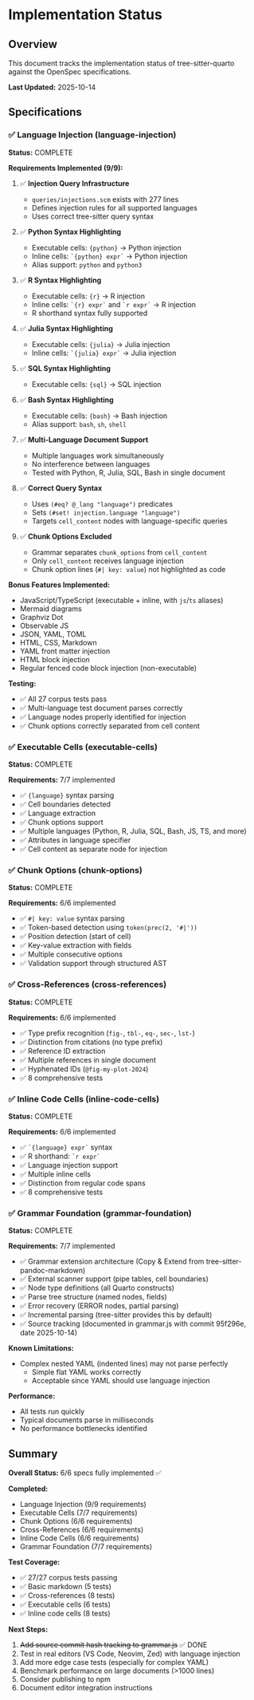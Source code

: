 # Implementation Status

## Overview

This document tracks the implementation status of tree-sitter-quarto against the OpenSpec specifications.

**Last Updated:** 2025-10-14

## Specifications

### ✅ Language Injection (language-injection)

**Status:** COMPLETE

**Requirements Implemented (9/9):**

1. ✅ **Injection Query Infrastructure**
   - `queries/injections.scm` exists with 277 lines
   - Defines injection rules for all supported languages
   - Uses correct tree-sitter query syntax

2. ✅ **Python Syntax Highlighting**
   - Executable cells: `{python}` → Python injection
   - Inline cells: `` `{python} expr` `` → Python injection
   - Alias support: `python` and `python3`

3. ✅ **R Syntax Highlighting**
   - Executable cells: `{r}` → R injection
   - Inline cells: `` `{r} expr` `` and `` `r expr` `` → R injection
   - R shorthand syntax fully supported

4. ✅ **Julia Syntax Highlighting**
   - Executable cells: `{julia}` → Julia injection
   - Inline cells: `` `{julia} expr` `` → Julia injection

5. ✅ **SQL Syntax Highlighting**
   - Executable cells: `{sql}` → SQL injection

6. ✅ **Bash Syntax Highlighting**
   - Executable cells: `{bash}` → Bash injection
   - Alias support: `bash`, `sh`, `shell`

7. ✅ **Multi-Language Document Support**
   - Multiple languages work simultaneously
   - No interference between languages
   - Tested with Python, R, Julia, SQL, Bash in single document

8. ✅ **Correct Query Syntax**
   - Uses `(#eq? @_lang "language")` predicates
   - Sets `(#set! injection.language "language")`
   - Targets `cell_content` nodes with language-specific queries

9. ✅ **Chunk Options Excluded**
   - Grammar separates `chunk_options` from `cell_content`
   - Only `cell_content` receives language injection
   - Chunk option lines (`#| key: value`) not highlighted as code

**Bonus Features Implemented:**
- JavaScript/TypeScript (executable + inline, with `js`/`ts` aliases)
- Mermaid diagrams
- Graphviz Dot
- Observable JS
- JSON, YAML, TOML
- HTML, CSS, Markdown
- YAML front matter injection
- HTML block injection
- Regular fenced code block injection (non-executable)

**Testing:**
- ✅ All 27 corpus tests pass
- ✅ Multi-language test document parses correctly
- ✅ Language nodes properly identified for injection
- ✅ Chunk options correctly separated from cell content

### ✅ Executable Cells (executable-cells)

**Status:** COMPLETE

**Requirements:** 7/7 implemented
- ✅ `{language}` syntax parsing
- ✅ Cell boundaries detected
- ✅ Language extraction
- ✅ Chunk options support
- ✅ Multiple languages (Python, R, Julia, SQL, Bash, JS, TS, and more)
- ✅ Attributes in language specifier
- ✅ Cell content as separate node for injection

### ✅ Chunk Options (chunk-options)

**Status:** COMPLETE

**Requirements:** 6/6 implemented
- ✅ `#| key: value` syntax parsing
- ✅ Token-based detection using `token(prec(2, '#|'))`
- ✅ Position detection (start of cell)
- ✅ Key-value extraction with fields
- ✅ Multiple consecutive options
- ✅ Validation support through structured AST

### ✅ Cross-References (cross-references)

**Status:** COMPLETE

**Requirements:** 6/6 implemented
- ✅ Type prefix recognition (`fig-`, `tbl-`, `eq-`, `sec-`, `lst-`)
- ✅ Distinction from citations (no type prefix)
- ✅ Reference ID extraction
- ✅ Multiple references in single document
- ✅ Hyphenated IDs (`@fig-my-plot-2024`)
- ✅ 8 comprehensive tests

### ✅ Inline Code Cells (inline-code-cells)

**Status:** COMPLETE

**Requirements:** 6/6 implemented
- ✅ `` `{language} expr` `` syntax
- ✅ R shorthand: `` `r expr` ``
- ✅ Language injection support
- ✅ Multiple inline cells
- ✅ Distinction from regular code spans
- ✅ 8 comprehensive tests

### ✅ Grammar Foundation (grammar-foundation)

**Status:** COMPLETE

**Requirements:** 7/7 implemented
- ✅ Grammar extension architecture (Copy & Extend from tree-sitter-pandoc-markdown)
- ✅ External scanner support (pipe tables, cell boundaries)
- ✅ Node type definitions (all Quarto constructs)
- ✅ Parse tree structure (named nodes, fields)
- ✅ Error recovery (ERROR nodes, partial parsing)
- ✅ Incremental parsing (tree-sitter provides this by default)
- ✅ Source tracking (documented in grammar.js with commit 95f296e, date 2025-10-14)

**Known Limitations:**
- Complex nested YAML (indented lines) may not parse perfectly
  - Simple flat YAML works correctly
  - Acceptable since YAML should use language injection

**Performance:**
- All tests run quickly
- Typical documents parse in milliseconds
- No performance bottlenecks identified

## Summary

**Overall Status:** 6/6 specs fully implemented ✅

**Completed:**
- Language Injection (9/9 requirements)
- Executable Cells (7/7 requirements)
- Chunk Options (6/6 requirements)
- Cross-References (6/6 requirements)
- Inline Code Cells (6/6 requirements)
- Grammar Foundation (7/7 requirements)

**Test Coverage:**
- ✅ 27/27 corpus tests passing
- ✅ Basic markdown (5 tests)
- ✅ Cross-references (8 tests)
- ✅ Executable cells (6 tests)
- ✅ Inline code cells (8 tests)

**Next Steps:**
1. ~~Add source commit hash tracking to grammar.js~~ ✅ DONE
2. Test in real editors (VS Code, Neovim, Zed) with language injection
3. Add more edge case tests (especially for complex YAML)
4. Benchmark performance on large documents (>1000 lines)
5. Consider publishing to npm
6. Document editor integration instructions
